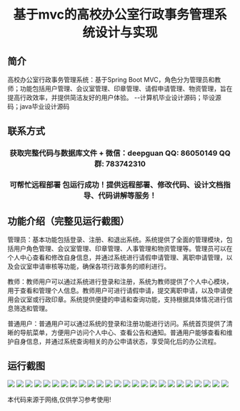<p><h1 align="center">基于mvc的高校办公室行政事务管理系统设计与实现</h1></p>

## 简介
高校办公室行政事务管理系统：基于Spring Boot MVC，角色分为管理员和教师；功能包括用户管理、会议室管理、印章管理、请假申请管理、物资管理，旨在提高行政效率，并提供简洁友好的用户体验。    --计算机毕业设计源码；毕设源码；java毕业设计源码


## 联系方式
<p><h3 align="center">获取完整代码与数据库文件 + 微信：deepguan QQ: 86050149 QQ群: 783742310</h3></p>
<p><h3 align="center">可帮忙远程部署 包运行成功！提供远程部署、修改代码、设计文档指导、代码讲解等服务！</h3></p>

## 功能介绍（完整见运行截图）
管理员：基本功能包括登录、注册、和退出系统。系统提供了全面的管理模块，包括用户角色管理、会议室管理、印章管理、人事管理和物资管理等。管理员可以在个人中心查看和修改自身信息，并通过系统进行请假申请管理、离职申请管理，以及会议室申请审核等功能，确保各项行政事务的顺利进行。

教师：教师用户可以通过系统进行登录和注册，系统为教师提供了个人中心模块，用于查看和管理个人信息。教师用户可进行请假申请，提交离职申请，以及申请使用会议室或行政印章。系统提供便捷的申请和查询功能，支持根据具体情况进行信息筛选和管理。

普通用户：普通用户可以通过系统的登录和注册功能进行访问。系统首页提供了清晰的导航菜单，方便用户访问个人中心、查看公告和通知。普通用户能够查看和维护自身信息，并通过系统查询相关的办公申请状态，享受简化后的办公流程。


## 运行截图
![](https://bs-1329754181.cos.ap-shanghai.myqcloud.com/spring/UniversityOfficeAdministrationSystemDesignAndImplementation/img/001.jpg)
![](https://bs-1329754181.cos.ap-shanghai.myqcloud.com/spring/UniversityOfficeAdministrationSystemDesignAndImplementation/img/002.jpg)
![](https://bs-1329754181.cos.ap-shanghai.myqcloud.com/spring/UniversityOfficeAdministrationSystemDesignAndImplementation/img/003.jpg)
![](https://bs-1329754181.cos.ap-shanghai.myqcloud.com/spring/UniversityOfficeAdministrationSystemDesignAndImplementation/img/004.jpg)
![](https://bs-1329754181.cos.ap-shanghai.myqcloud.com/spring/UniversityOfficeAdministrationSystemDesignAndImplementation/img/005.jpg)
![](https://bs-1329754181.cos.ap-shanghai.myqcloud.com/spring/UniversityOfficeAdministrationSystemDesignAndImplementation/img/006.jpg)
![](https://bs-1329754181.cos.ap-shanghai.myqcloud.com/spring/UniversityOfficeAdministrationSystemDesignAndImplementation/img/007.jpg)
![](https://bs-1329754181.cos.ap-shanghai.myqcloud.com/spring/UniversityOfficeAdministrationSystemDesignAndImplementation/img/008.jpg)
![](https://bs-1329754181.cos.ap-shanghai.myqcloud.com/spring/UniversityOfficeAdministrationSystemDesignAndImplementation/img/009.jpg)
![](https://bs-1329754181.cos.ap-shanghai.myqcloud.com/spring/UniversityOfficeAdministrationSystemDesignAndImplementation/img/010.jpg)
![](https://bs-1329754181.cos.ap-shanghai.myqcloud.com/spring/UniversityOfficeAdministrationSystemDesignAndImplementation/img/011.jpg)
![](https://bs-1329754181.cos.ap-shanghai.myqcloud.com/spring/UniversityOfficeAdministrationSystemDesignAndImplementation/img/012.jpg)
![](https://bs-1329754181.cos.ap-shanghai.myqcloud.com/spring/UniversityOfficeAdministrationSystemDesignAndImplementation/img/013.jpg)
![](https://bs-1329754181.cos.ap-shanghai.myqcloud.com/spring/UniversityOfficeAdministrationSystemDesignAndImplementation/img/014.jpg)
![](https://bs-1329754181.cos.ap-shanghai.myqcloud.com/spring/UniversityOfficeAdministrationSystemDesignAndImplementation/img/015.jpg)
![](https://bs-1329754181.cos.ap-shanghai.myqcloud.com/spring/UniversityOfficeAdministrationSystemDesignAndImplementation/img/016.jpg)
![](https://bs-1329754181.cos.ap-shanghai.myqcloud.com/spring/UniversityOfficeAdministrationSystemDesignAndImplementation/img/017.jpg)
![](https://bs-1329754181.cos.ap-shanghai.myqcloud.com/spring/UniversityOfficeAdministrationSystemDesignAndImplementation/img/018.jpg)
![](https://bs-1329754181.cos.ap-shanghai.myqcloud.com/spring/UniversityOfficeAdministrationSystemDesignAndImplementation/img/019.jpg)
![](https://bs-1329754181.cos.ap-shanghai.myqcloud.com/spring/UniversityOfficeAdministrationSystemDesignAndImplementation/img/020.jpg)
![](https://bs-1329754181.cos.ap-shanghai.myqcloud.com/spring/UniversityOfficeAdministrationSystemDesignAndImplementation/img/021.jpg)
![](https://bs-1329754181.cos.ap-shanghai.myqcloud.com/spring/UniversityOfficeAdministrationSystemDesignAndImplementation/img/022.jpg)
![](https://bs-1329754181.cos.ap-shanghai.myqcloud.com/spring/UniversityOfficeAdministrationSystemDesignAndImplementation/img/023.jpg)
![](https://bs-1329754181.cos.ap-shanghai.myqcloud.com/spring/UniversityOfficeAdministrationSystemDesignAndImplementation/img/024.jpg)
![](https://bs-1329754181.cos.ap-shanghai.myqcloud.com/spring/UniversityOfficeAdministrationSystemDesignAndImplementation/img/025.jpg)

<p>本代码来源于网络,仅供学习参考使用!</p>

